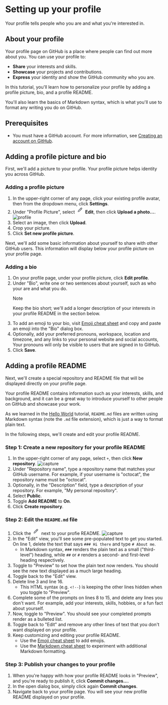 # Setting up your profile

Your profile tells people who you are and what you're interested in.

## About your profile

Your profile page on GitHub is a place where people can find out more about you. You can use your profile to:

* **Share** your interests and skills.
* **Showcase** your projects and contributions.
* **Express** your identity and show the GitHub community who you are.

In this tutorial, you'll learn how to personalize your profile by adding a profile picture, bio, and a profile README.

You'll also learn the basics of Markdown syntax, which is what you'll use to format any writing you do on GitHub.

## Prerequisites

* You must have a GitHub account. For more information, see [Creating an account on GitHub](creating-an-account-on-github.md).

## Adding a profile picture and bio

First, we'll add a picture to your profile. Your profile picture helps identity you across GitHub.

### Adding a profile picture

1. In the upper-right corner of any page, click your existing profile avatar, then from the dropdown menu, click **Settings**.
2. Under "Profile Picture", select ![pencil](../img/pencil.jpg) **Edit**, then click **Upload a photo...**.
![profile](https://docs.github.com/assets/cb-72839/mw-1440/images/help/profile/edit-profile-photo.webp)
3. Select an image, then click **Upload**.
4. Crop your picture.
5. Click **Set new profile picture**.

Next, we'll add some basic information about yourself to share with other GitHub users. This information will display below your profile picture on your profile page.

### Adding a bio

1. On your profile page, under your profile picture, click **Edit profile**.
2. Under "Bio", write one or two sentences about yourself, such as who your are and what you do.
    > [!NOTE]
    > Keep the bio short; we'll add a longer description of your interests in your profile README in the section below.
3. To add an emoji to your bio, visit [Emoji cheat sheet](https://www.webfx.com/tools/emoji-cheat-sheet/) and copy and paste an emoji into the "Bio" dialog box.
4. Optionally, add your preferred pronouns, workspace, location and timezone, and any links to your personal website and social accounts, Your pronouns will only be visible to users that are signed in to GitHub.
5. Click **Save**.

## Adding a profile README

Next, we'll create a special repository and README file that will be displayed directly on your profile page.

Your profile README contains information such as your interests, skills, and background, and it can be a great way to introduce yourself to other people on GitHub and showcase your work.

As we learned in the [Hello World](hello-world.md) tutorial, `README.md` files are written using Markdown syntax (note the `.md` file extension), which is just a way to format plain text.

In the following steps, we'll create and edit your profile README.

### Step 1: Create a new repository for your profile README

1. In the upper-right corner of any page, select `+`, then click **New repository**.
![capture](https://docs.github.com/assets/cb-29762/mw-1440/images/help/repository/repo-create-global-nav-update.webp)
2. Under "Repository name", type a repository name that matches your GitHub username. For example, if your username is "octocat", the repository name must be "octocat".
3. Optionally, in the "Description" field, type a description of your repository. For example, "My personal repository".
4. Select **Public**.
5. Toggle **Add README** to **On**.
6. Click **Create repository**.

### Step 2: Edit the `README.md` file

1. Click the ![pencil](../img/pencil.jpg) next to your profie README.
![capture](https://docs.github.com/assets/cb-11970/mw-1440/images/help/profile/edit-profile-readme.webp)
2. In the "Edit" view, you'll see some pre-populated text to get you started. On line 1, delete the text that says `### Hi there` and type `# About me`.
    * In Markdown syntax, `###` renders the plain text as a small ("third-level") heading, while `##` or `#` renders a second- and first-level heading respectively.
3. Toggle to "Preview" to set how the plain text now renders. You should see the new text displayed as a much large heading.
4. Toggle back to the "Edit" view.
5. Delete line 3 and line 16.
    * This HTML syntax (e.g. `<!--`) is keeping the other lines hidden when you toggle to "Preview".
6. Complete some of the prompts on lines 8 to 15, and delete any lines you don't want. For example, add your interests, skills, hobbies, or a fun fact about yourself.
7. Now, toggle to "Preview". You should see your completed prompts render as a bulleted list.
8. Toggle back to "Edit" and remove any other lines of text that you don't want displayed on your profile.
9. Keep customizing and editing your profile README.
    * Use the [Emoji cheat sheet](https://www.webfx.com/tools/emoji-cheat-sheet/) to add emojis.
    * Use the [Markdown cheat sheet](https://www.markdownguide.org/cheat-sheet/) to experiment with additional Markdown formatting.

### Step 3: Publish your changes to your profile

1. When you're happy with how your profile README looks in "Preview", and you're ready to publish it, click **Commit changes...**.
2. In the open dialog box, simply click again **Commit changes**.
4. Navigate back to your profile page. You will see your new profile README displayed on your profile.